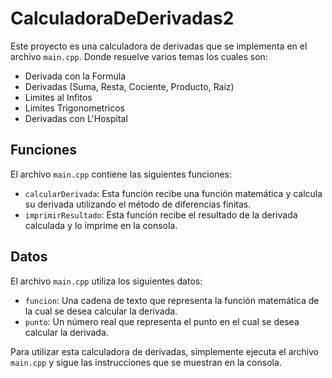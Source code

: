 # CalculadoraDeDerivadas2

Este proyecto es una calculadora de derivadas que se implementa en el archivo `main.cpp`. Donde resuelve varios temas los cuales son:

- Derivada con la Formula
- Derivadas (Suma, Resta, Cociente, Producto, Raiz)
- Limites al Infitos
- Limites Trigonometricos
- Derivadas con L'Hospital

## Funciones

El archivo `main.cpp` contiene las siguientes funciones:

- `calcularDerivada`: Esta función recibe una función matemática y calcula su derivada utilizando el método de diferencias finitas.
- `imprimirResultado`: Esta función recibe el resultado de la derivada calculada y lo imprime en la consola.

## Datos

El archivo `main.cpp` utiliza los siguientes datos:

- `funcion`: Una cadena de texto que representa la función matemática de la cual se desea calcular la derivada.
- `punto`: Un número real que representa el punto en el cual se desea calcular la derivada.

Para utilizar esta calculadora de derivadas, simplemente ejecuta el archivo `main.cpp` y sigue las instrucciones que se muestran en la consola.

